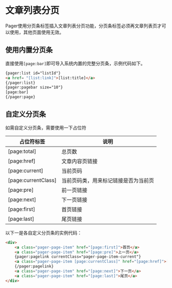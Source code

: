 # 文章列表分页

Pager使用分页条标签插入文章列表分页功能，分页条标签必须再文章列表页才可以使用，其他页面使用无效。

## 使用内置分页条

直接使用`[page:bar]`即可导入系统内置的完整分页条，示例代码如下。

```html
{pager:list id="listId"}
<a href= "[list:link]">[list:title]</a>
{/pager:list}
{pager:pagebar size="10"}
[page:bar]
{/pager:page}
```

## 自定义分页条

如需自定义分页条，需要使用一下占位符

| 占位符标签 | 说明 |
| --- | --- |
| [page:total] | 总页数 |
| [page:href] | 文章内容页链接 |
| [page:current] | 当前页码 |
| [page:currentClass] | 当前页码类，用来标记链接是否为当前页 |
| [page:pre] | 前一页链接 |
| [page:next] | 下一页链接 |
| [page:first] | 首页链接 |
| [page:last] | 尾页链接 |

以下一是各自定义分页条的实例代码：

```html
<div>
    <a class="pager-page-item" href="[page:first]">首页</a>
    <a class="pager-page-item" href="[page:pre]">上一页</a>
    {pager:pagelink currentClass="pager-page-item-current"}
    <a class="pager-page-item [page:currentClass]" href="[page:href]">[page:index]</a>
    {/pager:pagelink}
    <a class="pager-page-item" href="[page:next]">下一页</a>
    <a class="pager-page-item" href="[page:last]">尾页</a>
</div>
```

